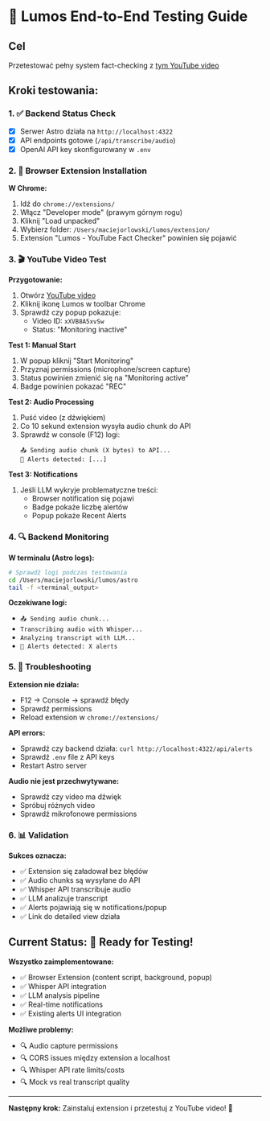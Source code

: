 # 🚀 Lumos End-to-End Testing Guide

## Cel
Przetestować pełny system fact-checking z [tym YouTube video](https://www.youtube.com/watch?v=xXVB8A5xvSw&list=PL9p1Ugqk8k148REKovrxNdveex86ERW2d)

## Kroki testowania:

### 1. ✅ Backend Status Check
- [x] Serwer Astro działa na `http://localhost:4322`
- [x] API endpoints gotowe (`/api/transcribe/audio`)
- [x] OpenAI API key skonfigurowany w `.env`

### 2. 🔧 Browser Extension Installation

**W Chrome:**
1. Idź do `chrome://extensions/`
2. Włącz "Developer mode" (prawym górnym rogu)
3. Kliknij "Load unpacked"
4. Wybierz folder: `/Users/maciejorlowski/lumos/extension/`
5. Extension "Lumos - YouTube Fact Checker" powinien się pojawić

### 3. 🎬 YouTube Video Test

**Przygotowanie:**
1. Otwórz [YouTube video](https://www.youtube.com/watch?v=xXVB8A5xvSw)
2. Kliknij ikonę Lumos w toolbar Chrome
3. Sprawdź czy popup pokazuje:
   - Video ID: `xXVB8A5xvSw`
   - Status: "Monitoring inactive"

**Test 1: Manual Start**
1. W popup kliknij "Start Monitoring" 
2. Przyznaj permissions (microphone/screen capture)
3. Status powinien zmienić się na "Monitoring active"
4. Badge powinien pokazać "REC"

**Test 2: Audio Processing**
1. Puść video (z dźwiękiem)
2. Co 10 sekund extension wysyła audio chunk do API
3. Sprawdź w console (F12) logi:
   ```
   📤 Sending audio chunk (X bytes) to API...
   🚨 Alerts detected: [...]
   ```

**Test 3: Notifications**
1. Jeśli LLM wykryje problematyczne treści:
   - Browser notification się pojawi
   - Badge pokaże liczbę alertów
   - Popup pokaże Recent Alerts

### 4. 🔍 Backend Monitoring

**W terminalu (Astro logs):**
```bash
# Sprawdź logi podczas testowania
cd /Users/maciejorlowski/lumos/astro
tail -f <terminal_output>
```

**Oczekiwane logi:**
- `📤 Sending audio chunk...`
- `Transcribing audio with Whisper...`
- `Analyzing transcript with LLM...`
- `🚨 Alerts detected: X alerts`

### 5. 🐛 Troubleshooting

**Extension nie działa:**
- F12 → Console → sprawdź błędy
- Sprawdź permissions
- Reload extension w `chrome://extensions/`

**API errors:**
- Sprawdź czy backend działa: `curl http://localhost:4322/api/alerts`
- Sprawdź `.env` file z API keys
- Restart Astro server

**Audio nie jest przechwytywane:**
- Sprawdź czy video ma dźwięk
- Spróbuj różnych video
- Sprawdź mikrofonowe permissions

### 6. 📊 Validation

**Sukces oznacza:**
- ✅ Extension się załadował bez błędów
- ✅ Audio chunks są wysyłane do API
- ✅ Whisper API transcribuje audio
- ✅ LLM analizuje transcript
- ✅ Alerts pojawiają się w notifications/popup
- ✅ Link do detailed view działa

## Current Status: 🎯 Ready for Testing!

**Wszystko zaimplementowane:**
- ✅ Browser Extension (content script, background, popup)
- ✅ Whisper API integration
- ✅ LLM analysis pipeline
- ✅ Real-time notifications
- ✅ Existing alerts UI integration

**Możliwe problemy:**
- 🔍 Audio capture permissions
- 🔍 CORS issues między extension a localhost
- 🔍 Whisper API rate limits/costs
- 🔍 Mock vs real transcript quality

---

**Następny krok:** Zainstaluj extension i przetestuj z YouTube video! 🚀






